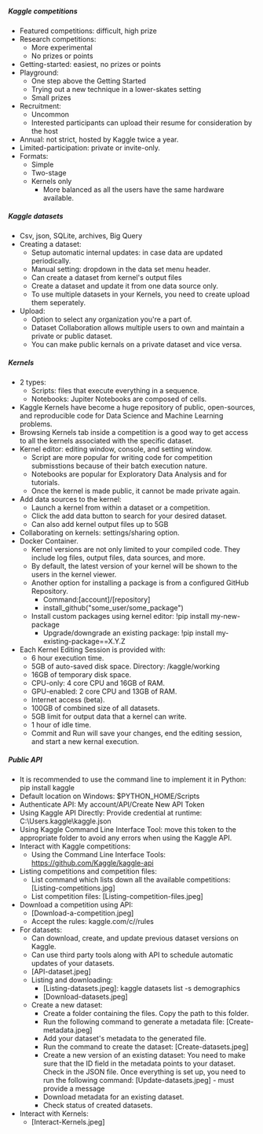 ##### Kaggle competitions
- Featured competitions: difficult, high prize
- Research competitions: 
    - More experimental
    - No prizes or points
- Getting-started: easiest, no prizes or points
- Playground: 
    - One step above the Getting Started
    - Trying out a new technique in a lower-skates setting
    - Small prizes
- Recruitment:
    - Uncommon
    - Interested participants can upload their resume for consideration by the host
- Annual: not strict, hosted by Kaggle twice a year.
- Limited-participation: private or invite-only.
- Formats:
    - Simple
    - Two-stage
    - Kernels only
        - More balanced as all the users have the same hardware available.

##### Kaggle datasets
- Csv, json, SQLite, archives, Big Query
- Creating a dataset:
    - Setup automatic internal updates: in case data are updated periodically.
    - Manual setting: dropdown in the data set menu header.
    - Can create a dataset from kernel's output files
    - Create a dataset and update it from one data source only.
    - To use multiple datasets in your Kernels, you need to create upload them seperately.
- Upload:
    - Option to select any organization you're a part of.
    - Dataset Collaboration allows multiple users to own and maintain a private or public dataset.
    - You can make public kernals on a private dataset and vice versa.

##### Kernels
- 2 types:
    - Scripts: files that execute everything in a sequence.
    - Notebooks: Jupiter Notebooks are composed of cells. 
- Kaggle Kernels have become a huge repository of public, open-sources, and reproducible code for Data Science and Machine Learning problems.
- Browsing Kernels tab inside a competition is a good way to get access to all the kernels associated with the specific dataset. 
- Kernel editor: editing window, console, and setting window.
    - Script are more popular for writing code for competition submisstions because of their batch execution nature.
    - Notebooks are popular for Exploratory Data Analysis and for tutorials.
    - Once the kernel is made public, it cannot be made private again. 
- Add data sources to the kernel: 
    - Launch a kernel from within a dataset or a competition.
    - Click the add data button to search for your desired dataset.
    - Can also add kernel output files up to 5GB
- Collaborating on kernels: settings/sharing option.
- Docker Container.
    - Kernel versions are not only limited to your compiled code. They include log files, output files, data sources, and more.
    - By default, the latest version of your kernel will be shown to the users in the kernel viewer. 
    - Another option for installing a package is from a configured GitHub Repository.
        - Command:[account]/[repository]
        - install_github("some_user/some_package")
    - Install custom packages using kernel editor: !pip install my-new-package
        - Upgrade/downgrade an existing package: !pip install my-existing-package==X.Y.Z
- Each Kernel Editing Session is provided with:
    - 6 hour execution time.
    - 5GB of auto-saved disk space. Directory: /kaggle/working
    - 16GB of temporary disk space.
    - CPU-only: 4 core CPU and 16GB of RAM.
    - GPU-enabled: 2 core CPU and 13GB of RAM.
    - Internet access (beta).
    - 100GB of combined size of all datasets.
    - 5GB limit for output data that a kernel can write.
    - 1 hour of idle time.
    - Commit and Run will save your changes, end the editing session, and start a new kernal execution.

##### Public API
- It is recommended to use the command line to implement it in Python: pip install kaggle
- Default location on Windows: $PYTHON_HOME/Scripts
- Authenticate API: My account/API/Create New API Token
- Using Kaggle API Directly: Provide credential at runtime: C:\Users<Windows-username>.kaggle\kaggle.json
- Using Kaggle Command Line Interface Tool: move this token to the appropriate folder to avoid any errors when using the Kaggle API.
- Interact with Kaggle competitions: 
    - Using the Command Line Interface Tools: https://github.com/Kaggle/kaggle-api
- Listing competitions and competition files: 
    - List command which lists down all the available competitions: [Listing-competitions.jpg]
    - List competition files: [Listing-competition-files.jpeg]
- Download a competition using API:
    - [Download-a-competition.jpeg]
    - Accept the rules: kaggle.com/c/<competition-name>/rules
- For datasets: 
    - Can download, create, and update previous dataset versions on Kaggle.
    - Can use third party tools along with API to schedule automatic updates of your datasets. 
    - [API-dataset.jpeg]
    - Listing and downloading: 
        - [Listing-datasets.jpeg]: kaggle datasets list -s demographics
        - [Download-datasets.jpeg]
    - Create a new dataset:
        - Create a folder containing the files. Copy the path to this folder.
        - Run the following command to generate a metadata file: [Create-metadata.jpeg]
        - Add your dataset's metadata to the generated file.
        - Run the command to create the dataset: [Create-datasets.jpeg] 
        - Create a new version of an existing dataset: You need to make sure that the ID field in the metadata points to your dataset. Check in the JSON file. Once everything is set up, you need to run the following command: [Update-datasets.jpeg] - must provide a message
        - Download metadata for an existing dataset.
        - Check status of created datasets.
- Interact with Kernels:
    - [Interact-Kernels.jpeg]




